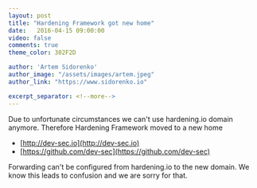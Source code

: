 ```yaml
---
layout: post
title: "Hardening Framework got new home"
date:   2016-04-15 09:00:00
video: false
comments: true
theme_color: 302F2D

author: 'Artem Sidorenko'
author_image: "/assets/images/artem.jpeg"
author_link: "https://www.sidorenko.io"

excerpt_separator: <!--more-->
---
```


Due to unfortunate circumstances we can't use hardening.io domain anymore. Therefore Hardening Framework moved to a new home

<!--more-->

 - [http://dev-sec.io](http://dev-sec.io)
 - [https://github.com/dev-sec](https://github.com/dev-sec)

Forwarding can't be configured from hardening.io to the new domain. We know this leads to confusion and we are sorry for that.
